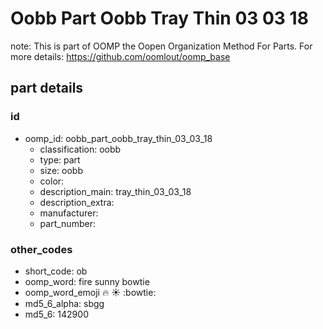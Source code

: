 # Oobb Part Oobb Tray Thin 03 03 18  

note: This is part of OOMP the Oopen Organization Method For Parts. For more details: https://github.com/oomlout/oomp_base

##  part details





### id
* oomp_id: oobb_part_oobb_tray_thin_03_03_18
  * classification: oobb
  * type: part
  * size: oobb
  * color: 
  * description_main: tray_thin_03_03_18
  * description_extra: 
  * manufacturer: 
  * part_number: 

### other_codes
* short_code: ob
* oomp_word: fire sunny bowtie
* oomp_word_emoji :fire: :sunny: :bowtie:
* md5_6_alpha: sbgg
* md5_6: 142900